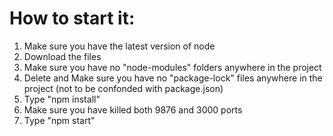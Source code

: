# How to start it:
1. Make sure you have the latest version of node
2. Download the files
3. Make sure you have no "node-modules" folders anywhere in the project
4. Delete and Make sure you have no "package-lock" files anywhere in the project (not to be confonded with package.json)
5. Type "npm install"
6. Make sure you have killed both 9876 and 3000 ports
7. Type "npm start"

